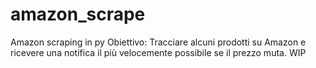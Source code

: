 # amazon_scrape
Amazon scraping in py 
Obiettivo: Tracciare alcuni prodotti su Amazon e ricevere una notifica il più velocemente possibile se il prezzo muta.
WIP
